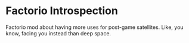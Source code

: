 # Factorio Introspection
Factorio mod about having more uses for post-game satellites. Like, you know, facing you instead than deep space.
